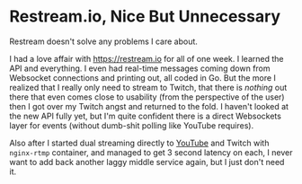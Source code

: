 # Restream.io, Nice But Unnecessary

Restream doesn't solve any problems I care about.

I had a love affair with <https://restream.io> for all of one week. I
learned the API and everything. I even had real-time messages coming
down from Websocket connections and printing out, all coded in Go. But
the more I realized that I really only need to stream to Twitch, that
there is *nothing* out there that even comes close to usability (from
the perspective of the user) then I got over my Twitch angst and
returned to the fold. I haven't looked at the new API fully yet, but I'm
quite confident there is a direct Websockets layer for events (without
dumb-shit polling like YouTube requires).

Also after I started dual streaming directly to [YouTube] and Twitch with
`nginx-rtmp` container, and managed to get 3 second latency on each, I
never want to add back another laggy middle service again, but I just
don't need it.

[YouTube]: /20210502194445
